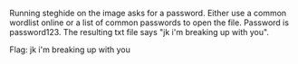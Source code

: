 Running steghide on the image asks for a password. Either use a common wordlist online or a list of common passwords to open the file. Password is password123.
The resulting txt file says "jk i'm breaking up with you".

Flag: jk i'm breaking up with you
